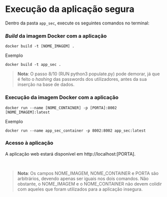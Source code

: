 # Execução da aplicação segura

Dentro da pasta ```app_sec```, execute os seguintes comandos no terminal:
### *Build* da imagem Docker com a aplicação

```docker build -t [NOME_IMAGEM] .```

Exemplo

```docker build -t app_sec .```

>**Nota**: O passo 8/10 (RUN python3 populate.py) pode demorar, já que é feito o *hashing* das passwords dos utilizadores, antes da sua inserção na base de dados.

### Execução da imagem Docker com a aplicação

```docker run --name [NOME_CONTAINER] -p [PORTA]:8002 [NOME_IMAGEM]:latest```

Exemplo

```docker run --name app_sec_container -p 8002:8002 app_sec:latest```

### Acesso à aplicação
A aplicação web estará disponível em http://localhost:[PORTA].

</br>

>**Nota**: Os campos NOME_IMAGEM, NOME_CONTAINER e PORTA são arbitrários, devendo apenas ser iguais nos dois comandos. Não obstante, o NOME_IMAGEM e o NOME_CONTAINER não devem colidir com aqueles que foram utilizados para a aplicação insegura.
